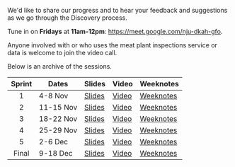 We'd like to share our progress and to hear your feedback and suggestions as we go through the Discovery process. 

Tune in on **Fridays** at **11am-12pm**: https://meet.google.com/nju-dkah-gfo. 

Anyone involved with or who uses the meat plant inspections service or data is welcome to join the video call.  

Below is an archive of the sessions. 

Sprint | Dates | Slides | Video | Weeknotes
:---:|---|---|---|---
1 | 4-8 Nov | [Slides](https://docs.google.com/presentation/d/1vqOPj6VvJPT3jbkbNJtquYxVcnXtCu-Phz90CWW-c3c/edit?usp=sharing) | [Video](https://vimeo.com/371912693) | [Weeknotes](https://github.com/notbinary/fsa-weeknotes/wiki/FSA-MPI-Discovery-6-Sprint-1)
2 | 11-15 Nov | [Slides](https://docs.google.com/presentation/d/1pyAOveywAsJlSKwhg6IvcQrPv0JOSo_wfT7NTS_7pxU/edit?usp=sharing) | [Video](https://vimeo.com/373386861)  | [Weeknotes](https://github.com/notbinary/fsa-weeknotes/wiki/FSA-MPI-Discovery-6-Sprint-2)
3 | 18-22 Nov | [Slides](https://docs.google.com/presentation/d/13vvfBcdFu7FrnfQRG5izFq_Sf_-myWXqveAcLmW0Pwg/edit?usp=sharing) | [Video](https://vimeo.com/374924530) | [Weeknotes](https://github.com/notbinary/fsa-weeknotes/wiki/FSA-MPI-Resourcing-Discovery-6-Sprint-3)
4 | 25-29 Nov | [Slides](https://docs.google.com/presentation/d/1mPcBr3xhsrR0ycSTyuSn3mo_3Uw7AEck7vyBol09FeE/edit?usp=sharing) | [Video](https://vimeo.com/376373154/) | [Weeknotes](https://github.com/notbinary/fsa-weeknotes/wiki/FSA-MPI-Resourcing-Discovery-6-Sprint-4)
5 | 2-6 Dec | [Slides](https://docs.google.com/presentation/d/1xMDdykG9a2ePdidZ0PIav47Nhm9LtpNxXkKfdVmnV9A/edit?usp=sharing) | [Video](https://vimeo.com/377775446/) | [Weeknotes](https://github.com/notbinary/fsa-weeknotes/wiki/FSA-MPI-Resourcing-Discovery-6-Sprint-5)
Final | 9-18 Dec | [Slides](https://docs.google.com/presentation/d/1vm7cKISDDh5UotmA-2hshq8JDyKBEjlNRH-mhn1xjVA/edit?usp=sharing) | [Video](https://vimeo.com/380585854) | [Weeknotes](https://github.com/notbinary/fsa-weeknotes/wiki/FSA-MPI-Resourcing-Discovery-6-Sprint-6)